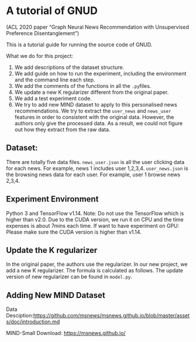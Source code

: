 # A tutorial of GNUD 
(ACL 2020 paper “Graph Neural News Recommendation with Unsupervised Preference Disentanglement”)

This is a tutorial guide for running the source code of GNUD. 

What we do for this project:
1. We add descriptions of the dataset structure.
2. We add guide on how to run the experiment, including the environment and the command line each step.
3. We add the comments of the functions in all the ``.py``files.
4. We update a new K regularizer different from the original paper. 
5. We add a test experiment code. 
6. We try to add new MIND dataset to apply to this personalised news recommendations. We try to extract the ``user_news`` and ``news_user`` features in order to consistent with the original data. However, the authors only give the processed data. As a result, we could not figure out how they extract from the raw data.

## Dataset:
There are totally five data files. ``news_user.json`` is all the user clicking data for each news. For example, news 1 includes user 1,2,3,4.
``user_news.json`` is the browsing news data for each user. For example, user 1 browse news 2,3,4.

## Experiment Environment
Python 3 and TensorFlow v1.14.
Note: Do not use the TensorFlow which is higher than v2.0. 
Due to the CUDA version, we run it on CPU and the time expenses is about 7mins each time.
If want to have experiment on GPU: Please make sure the CUDA version is higher than v1.14.


## Update the K regularizer
In the original paper, the authors use the regularizer. In our new project, we add a new K regularizer. The formula is calculated as follows. The update version of new regularizer can be found in ``model.py``.





## Adding New MIND Dataset
Data Desciption:https://github.com/msnews/msnews.github.io/blob/master/assets/doc/introduction.md 

MIND-Small Download: https://msnews.github.io/

